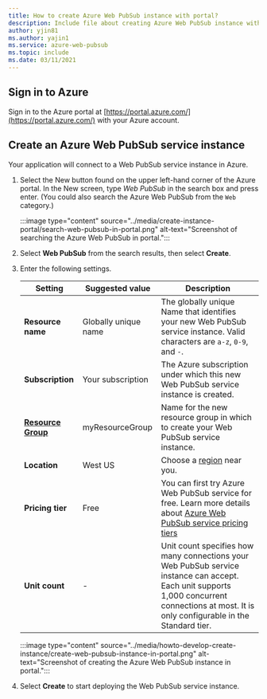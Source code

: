 ```yaml
---
title: How to create Azure Web PubSub instance with portal?
description: Include file about creating Azure Web PubSub instance with portal
author: yjin81
ms.author: yajin1
ms.service: azure-web-pubsub
ms.topic: include 
ms.date: 03/11/2021
---
```


## Sign in to Azure

Sign in to the Azure portal at [https://portal.azure.com/](https://portal.azure.com/) with your Azure account.

## Create an Azure Web PubSub service instance

Your application will connect to a Web PubSub service instance in Azure.

1. Select the New button found on the upper left-hand corner of the Azure portal. In the New screen, type *Web PubSub* in the search box and press enter. (You could also search the Azure Web PubSub from the `Web` category.)

    :::image type="content" source="../media/create-instance-portal/search-web-pubsub-in-portal.png" alt-text="Screenshot of searching the Azure Web PubSub in portal.":::

2. Select **Web PubSub** from the search results, then select **Create**.

3. Enter the following settings.

    | Setting      | Suggested value  | Description                                        |
    | ------------ |  ------- | -------------------------------------------------- |
    | **Resource name** | Globally unique name | The globally unique Name that identifies your new Web PubSub service instance. Valid characters are `a-z`, `0-9`, and `-`. |
    | **Subscription** | Your subscription | The Azure subscription under which this new Web PubSub service instance is created. |
    | **[Resource Group](../../azure-resource-manager/management/overview.md)** |  myResourceGroup | Name for the new resource group in which to create your Web PubSub service instance. |
    | **Location** | West US | Choose a [region](https://azure.microsoft.com/regions/) near you. |
    | **Pricing tier** | Free | You can first try Azure Web PubSub service for free. Learn more details about [Azure Web PubSub service pricing tiers](https://azure.microsoft.com/pricing/details/web-pubsub/) |
    | **Unit count** |  - | Unit count specifies how many connections your Web PubSub service instance can accept. Each unit supports 1,000 concurrent connections at most. It is only configurable in the Standard tier. |

    :::image type="content" source="../media/howto-develop-create-instance/create-web-pubsub-instance-in-portal.png" alt-text="Screenshot of creating the Azure Web PubSub instance in portal.":::

4. Select **Create** to start deploying the Web PubSub service instance.
